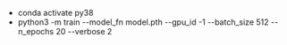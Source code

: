 - conda activate py38
- python3 -m train --model_fn model.pth --gpu_id -1 --batch_size 512 --n_epochs 20 --verbose 2